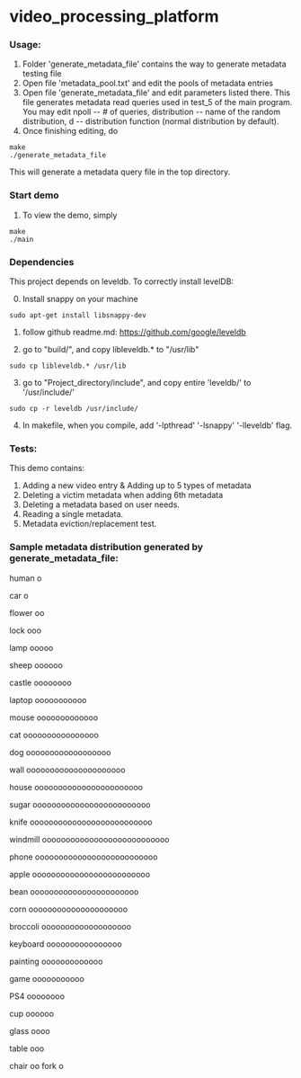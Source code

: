 # video_processing_platform

### Usage:
1. Folder 'generate_metadata_file' contains the way to generate metadata testing file
2. Open file 'metadata_pool.txt' and edit the pools of metadata entries
3. Open file 'generate_metadata_file' and edit parameters listed there. This file generates metadata read queries used in test_5 of the main program. You may edit npoll -- # of queries, distribution -- name of the random distribution, d -- distribution function (normal distribution by default).
4. Once finishing editing, do
```
make
./generate_metadata_file
```
This will generate a metadata query file in the top directory. 

### Start demo
1. To view the demo, simply

```
make
./main
```

### Dependencies
This project depends on leveldb. To correctly install levelDB:

0. Install snappy on your machine
```
sudo apt-get install libsnappy-dev
```
1. follow github readme.md:
	https://github.com/google/leveldb
	
2. go to "build/", and copy libleveldb.* to "/usr/lib"
```
sudo cp libleveldb.* /usr/lib
```
3. go to "Project_directory/include", and copy entire 'leveldb/' to '/usr/include/'
```
sudo cp -r leveldb /usr/include/
```
4. In makefile, when you compile, add '-lpthread' '-lsnappy' '-lleveldb' flag.

### Tests:
This demo contains:
1. Adding a new video entry & Adding up to 5 types of metadata
2. Deleting a victim metadata when adding 6th metadata
3. Deleting a metadata based on user needs.
4. Reading a single metadata.
5. Metadata eviction/replacement test.

### Sample metadata distribution generated by generate_metadata_file:

human     o

car       o

flower    oo

lock      ooo

lamp      ooooo

sheep     oooooo

castle    oooooooo

laptop    ooooooooooo

mouse     ooooooooooooo

cat       oooooooooooooooo

dog       oooooooooooooooooo

wall      ooooooooooooooooooooo

house     ooooooooooooooooooooooo

sugar     ooooooooooooooooooooooooo

knife     oooooooooooooooooooooooooo

windmill  ooooooooooooooooooooooooooo

phone     oooooooooooooooooooooooooo

apple     ooooooooooooooooooooooooo

bean      ooooooooooooooooooooooo

corn      ooooooooooooooooooooo

broccoli  ooooooooooooooooooo

keyboard  oooooooooooooooo

painting  ooooooooooooo

game      ooooooooooo

PS4       oooooooo

cup       oooooo

glass     oooo

table     ooo

chair     oo
fork      o
